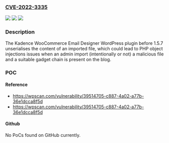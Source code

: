 ### [CVE-2022-3335](https://cve.mitre.org/cgi-bin/cvename.cgi?name=CVE-2022-3335)
![](https://img.shields.io/static/v1?label=Product&message=Kadence%20WooCommerce%20Email%20Designer&color=blue)
![](https://img.shields.io/static/v1?label=Version&message=1.5.7%3C%201.5.7%20&color=brighgreen)
![](https://img.shields.io/static/v1?label=Vulnerability&message=CWE-502%20Deserialization%20of%20Untrusted%20Data&color=brighgreen)

### Description

The Kadence WooCommerce Email Designer WordPress plugin before 1.5.7 unserialises the content of an imported file, which could lead to PHP object injections issues when an admin import (intentionally or not) a malicious file and a suitable gadget chain is present on the blog.

### POC

#### Reference
- https://wpscan.com/vulnerability/39514705-c887-4a02-a77b-36e1dcca8f5d
- https://wpscan.com/vulnerability/39514705-c887-4a02-a77b-36e1dcca8f5d

#### Github
No PoCs found on GitHub currently.

